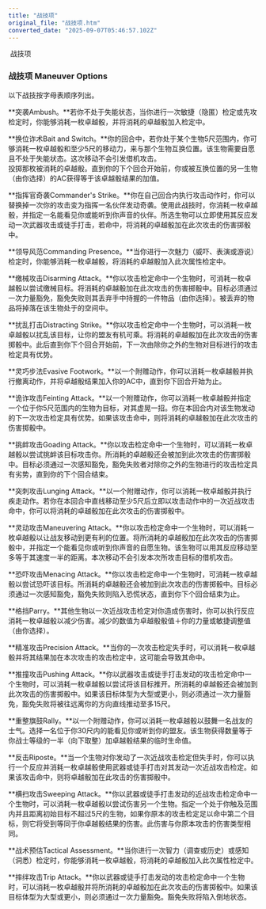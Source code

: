 ```yaml
---
title: "战技项"
original_file: "战技项.htm"
converted_date: "2025-09-07T05:46:57.102Z"
---
```


﻿ 战技项  

### 战技项 Maneuver Options

以下战技按字母表顺序列出。

**突袭Ambush。**若你不处于失能状态，当你进行一次敏捷（隐匿）检定或先攻检定时，你能够消耗一枚卓越骰，并将消耗的卓越骰加入检定中。

**换位诈术Bait and Switch。**你的回合中，若你处于某个生物5尺范围内，你可够消耗一枚卓越骰和至少5尺的移动力，来与那个生物互换位置。该生物需要自愿且不处于失能状态。这次移动不会引发借机攻击。  
投掷那枚被消耗的卓越骰。直到你的下个回合开始前，你或被互换位置的另一生物（由你选择）的AC获得等于该卓越骰结果的加值。

**指挥官奇袭Commander's Strike。**你在自己回合内执行攻击动作时，你可以替换掉一次你的攻击变为指挥一名伙伴发动奇袭。使用此战技时，你消耗一枚卓越骰，并指定一名能看见你或能听到你声音的伙伴。所选生物可以立即使用其反应发动一次武器攻击或徒手打击，若命中，将消耗的卓越骰加在此次攻击的伤害掷骰中。

**领导风范Commanding Presence。**当你进行一次魅力（威吓、表演或游说）检定时，你能够消耗一枚卓越骰，将消耗的卓越骰加入此次属性检定中。

**缴械攻击Disarming Attack。**你以攻击检定命中一个生物时，可消耗一枚卓越骰以尝试缴械目标。将消耗的卓越骰加在此次攻击的伤害掷骰中。目标必须通过一次力量豁免，豁免失败则其丢弃手中持握的一件物品（由你选择）。被丢弃的物品将掉落在该生物处于的空间中。

**扰乱打击Distracting Strike。**你以攻击检定命中一个生物时，可以消耗一枚卓越骰以扰乱该目标，让你的盟友有机可乘。将消耗的卓越骰加在此次攻击的伤害掷骰中。此后直到你下个回合开始前，下一次由除你之外的生物对目标进行的攻击检定具有优势。

**灵巧步法Evasive Footwork。**以一个附赠动作，你可以消耗一枚卓越骰并执行撤离动作，并将卓越骰结果加入你的AC中，直到你下回合开始为止。

**诡诈攻击Feinting Attack。**以一个附赠动作，你可以消耗一枚卓越骰并指定一个位于你5尺范围内的生物为目标，对其虚晃一招。你在本回合内对该生物发动的下一次攻击检定具有优势。如果该攻击命中，则将消耗的卓越骰加在此次攻击的伤害掷骰中。

**挑衅攻击Goading Attack。**你以攻击检定命中一个生物时，可以消耗一枚卓越骰以尝试挑衅该目标攻击你。所消耗的卓越骰还会被加到此次攻击的伤害掷骰中。目标必须通过一次感知豁免，豁免失败者对除你之外的生物进行的攻击检定具有劣势，直到你的下个回合结束。

**突刺攻击Lunging Attack。**以一个附赠动作，你可以消耗一枚卓越骰并执行疾走动作。若你在本回合中直线移动至少5尺后立即以攻击动作中的一次近战攻击命中，你可以将消耗的卓越骰加在此次攻击的伤害掷骰中。

**灵动攻击Maneuvering Attack。**你以攻击检定命中一个生物时，可以消耗一枚卓越骰以让战友移动到更有利的位置。将所消耗的卓越骰加在此次攻击的伤害掷骰中，并指定一个能看见你或听到你声音的自愿生物。该生物可以用其反应移动至多等于其速度一半的距离。本次移动不会引发本次所攻击目标的借机攻击。

**恐吓攻击Menacing Attack。**你以攻击检定命中一个生物时，可消耗一枚卓越骰以尝试恐吓该目标。所消耗的卓越骰还会被加到此次攻击的伤害掷骰中。目标必须通过一次感知豁免，豁免失败则陷入恐慌状态，直到你下个回合结束为止。

**格挡Parry。**其他生物以一次近战攻击检定对你造成伤害时，你可以执行反应消耗一枚卓越骰以减少伤害。减少的数值为卓越骰骰值＋你的力量或敏捷调整值（由你选择）。

**精准攻击Precision Attack。**当你的一次攻击检定失手时，可以消耗一枚卓越骰并将其结果加在本次攻击的攻击检定中，这可能会导致其命中。

**推撞攻击Pushing Attack。**你以武器攻击或徒手打击发动的攻击检定命中一个生物时，可以消耗一枚卓越骰以尝试将该目标推开。所消耗的卓越骰还会被加到此次攻击的伤害掷骰中。如果该目标体型为大型或更小，则必须通过一次力量豁免，豁免失败将被往远离你的方向直线推动至多15尺。

**重整旗鼓Rally。**以一个附赠动作，你可以消耗一枚卓越骰以鼓舞一名战友的士气。选择一名位于你30尺内的能看见你或听到你的盟友。该生物获得数量等于你战士等级的一半（向下取整）加卓越骰结果的临时生命值。

**反击Riposte。**当一个生物对你发动了一次近战攻击检定但失手时，你可以执行一个反应并消耗一枚卓越骰使用武器或徒手打击对其发动一次近战攻击检定。如果该攻击命中，则将卓越骰加在此攻击的伤害掷骰中。

**横扫攻击Sweeping Attack。**你以武器或徒手打击发动的近战攻击检定命中一个生物时，可以消耗一枚卓越骰以尝试伤害另一个生物。指定一个处于你触及范围内并且距离初始目标不超过5尺的生物，如果你原本的攻击检定足以命中第二个目标，则它将受到等同于你卓越骰结果的伤害。此伤害与你原本攻击的伤害类型相同。

**战术预估Tactical Assessment。**当你进行一次智力（调查或历史）或感知（洞悉）检定时，你能够消耗一枚卓越骰，将消耗的卓越骰加入此次属性检定中。

**摔绊攻击Trip Attack。**你以武器或徒手打击发动的攻击检定命中一个生物时，可以消耗一枚卓越骰并将所消耗的卓越骰加在此次攻击的伤害掷骰中。如果该目标体型为大型或更小，则必须通过一次力量豁免。豁免失败将陷入倒地状态。